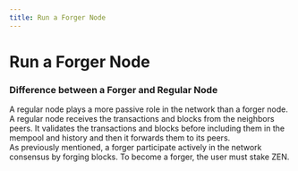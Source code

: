 ```yaml
---
title: Run a Forger Node
---
```


# Run a Forger Node

### Difference between a Forger and Regular Node
A regular node plays a more passive role in the network than a forger node. A regular node receives the transactions and blocks from the neighbors peers. It validates the transactions and blocks before including them in the mempool and history and then it forwards them to its peers.  
As previously mentioned, a forger participate actively in the network consensus by forging blocks.
To become a forger, the user must stake ZEN.